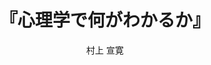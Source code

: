 ---
title: "『心理学で何がわかるか』"
description: "「性格はどこまで遺伝で決まるか」「自由意志は存在するか」「記憶力は鍛えられるか」「暴力的映像は暴力を引き起こすか」―これらの問題に意味のある答えを出すには、哲学や日常的実感では力不足。科学としてのアプローチが必要なのだ。インチキ、俗説、疑似科学を退けて本物の心理学のあり方を提示しつつ、今、心理学がどこまで到達しているのかを平易に紹介。心理学、最初の一冊。"
date: 
draft: false
hideToc: false
enableToc: true
enableTocContent: false
author: "村上 宣寛"
tags: 
- 入門書
category: 
- 心理学
series:
- ちくま新書
- 早稲田大学必修基礎演習テキスト100(2020年度)
image: images/feature2/content.png
---